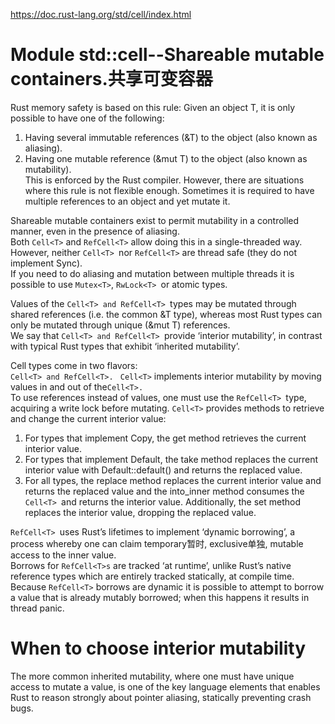 https://doc.rust-lang.org/std/cell/index.html

# Module std::cell--Shareable mutable containers.共享可变容器
Rust memory safety is based on this rule: Given an object T, it is only possible to have one of the following:    
1. Having several immutable references (&T) to the object (also known as aliasing).      
2. Having one mutable reference (&mut T) to the object (also known as mutability).    
This is enforced by the Rust compiler. However, there are situations where this rule is not flexible enough. Sometimes it is required to have multiple references to an object and yet mutate it.   


Shareable mutable containers exist to permit mutability in a controlled manner, even in the presence of aliasing.    
Both ```Cell<T>``` and ```RefCell<T>``` allow doing this in a single-threaded way. However, neither ```Cell<T> ```nor ```RefCell<T>``` are thread safe (they do not implement Sync).    
If you need to do aliasing and mutation between multiple threads it is possible to use ```Mutex<T>```, ```RwLock<T> ```or atomic types.

Values of the ```Cell<T> and RefCell<T> ```types may be mutated through shared references (i.e. the common &T type), whereas most Rust types can only be mutated through unique (&mut T) references.    
We say that ```Cell<T> and RefCell<T> ```provide ‘interior mutability’, in contrast with typical Rust types that exhibit ‘inherited mutability’. 

Cell types come in two flavors:   
```Cell<T> and RefCell<T>. ```
```Cell<T>``` implements interior mutability by moving values in and out of the```Cell<T>. ```    
To use references instead of values, one must use the ```RefCell<T> ```type, acquiring a write lock before mutating. ```Cell<T>``` provides methods to retrieve and change the current interior value:    
1. For types that implement Copy, the get method retrieves the current interior value.   
2. For types that implement Default, the take method replaces the current interior value with Default::default() and returns the replaced value.   
3. For all types, the replace method replaces the current interior value and returns the replaced value and the into_inner method consumes the ```Cell<T> ```and returns the interior value. Additionally, the set method replaces the interior value, dropping the replaced value.   


```RefCell<T> ```uses Rust’s lifetimes to implement ‘dynamic borrowing’, a process whereby one can claim temporary暂时, exclusive单独, mutable access to the inner value.    
Borrows for ```RefCell<T>s``` are tracked ‘at runtime’, unlike Rust’s native reference types which are entirely tracked statically, at compile time.     
Because ```RefCell<T>``` borrows are dynamic it is possible to attempt to borrow a value that is already mutably borrowed; when this happens it results in thread panic.  

# When to choose interior mutability
The more common inherited mutability, where one must have unique access to mutate a value, is one of the key language elements that enables Rust to reason strongly about pointer aliasing, statically preventing crash bugs. 